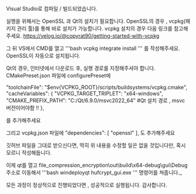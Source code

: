 Visual Studio로 컴파일 / 빌드되었습니다.

실행을 위해서는 OpenSSL 과 Qt의 설치가 필요합니다.
OpenSSL의 경우 , vcpkg(패키지 관리 툴)를 통해 바로 설치가 가능합니다.
vcpkg 설치의 경우 다음 링크를 참고해주세요.
https://velog.io/@copyrat90/getting-started-with-vcpkg

그 뒤 VS에서 CMD를 열고
'''bash
vcpkg integrate install
'''
를 작성해주세요. OpenSSL이 자동으로 설치됩니다.

Qt의 경우, 인터넷에서 다운로드 후, 실행 경로를 지정해주셔야 합니다.
CMakePreset.json 파일에 configurePreset에 

"toolchainFile": "$env{VCPKG_ROOT}/scripts/buildsystems/vcpkg.cmake",
"cacheVariables": {
  "VCPKG_TARGET_TRIPLET": "x64-windows",
  "CMAKE_PREFIX_PATH": "C:/Qt/6.9.0/msvc2022_64" #Qt 설치 경로 , msvc 버전이어야함 !!
},

를 추가해주세요

그리고 vcpkg.json 파일에 
"dependencies": [
  "openssl"
],
도 추가해주세요

깃허브 파일을 그대로 받으신다면, 딱히 위 내용을 수정할 일은 없을 것입니다만, 혹시 모르니 작성해둡니다.

이제 qt를 열고 file_compression_encryption\out\build\x64-debug\gui\Debug 주소로 이동해서
'''bash
windeployqt hufcrypt_gui.exe 
'''
명령어를 쳐줍니다._

모든 과정이 정상적으로 진행되었다면 , 성공적으로 실행됩니다.
감사합니다.
